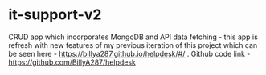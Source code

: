 # it-support-v2
CRUD app which incorporates MongoDB and API data fetching - this app is refresh with new features of my previous iteration of this project which can be seen here - https://billya287.github.io/helpdesk/#/ .  Github code link - https://github.com/BillyA287/helpdesk 
